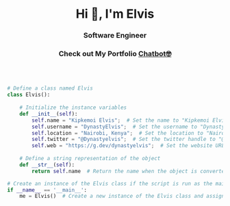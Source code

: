 
<h1 align="center">Hi 👋, I'm Elvis</h1>
<h3 align="center">Software Engineer</h3>

<h3 align="center">Check out My Portfolio <a href="https://whatsappchat-my-portfolio.vercel.app/">Chatbot🤓</a></h3>


<br>
<br>


```python
# Define a class named Elvis
class Elvis():
    
    # Initialize the instance variables
    def __init__(self):
        self.name = "Kipkemoi Elvis";  # Set the name to "Kipkemoi Elvis"
        self.username = "DynastyElvis";  # Set the username to "DynastyElvis"
        self.location = "Nairobi, Kenya";  # Set the location to "Nairobi, Kenya"
        self.twitter = "@Dynastyelvis";  # Set the twitter handle to "@Dynastyelvis"
        self.web = "https://g.dev/dynastyelvis";  # Set the website URL to "https://g.dev/dynastyelvis"
  
    # Define a string representation of the object
    def __str__(self):
        return self.name  # Return the name when the object is converted to a string

# Create an instance of the Elvis class if the script is run as the main program
if __name__ == '__main__':
    me = Elvis()  # Create a new instance of the Elvis class and assign it to the variable "me"


```

<br>
